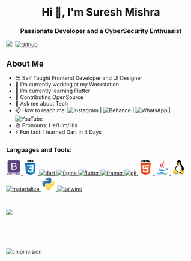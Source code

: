 <h1 align="center">Hi 👋, I'm Suresh Mishra</h1>
<h3 align="center">Passionate Developer and a CyberSecurity Enthuasist</h3>

![](https://visitor-badge.laobi.icu/badge?page_id=chipinvision.chipinvision)&nbsp;&nbsp;[![Github](https://img.shields.io/github/followers/chipinvision?label=Follow&style=social)](https://github.com/chipinvision)&nbsp;&nbsp;


## About Me

   - 😎 Self Taught Frontend Developer and UI Designer
   - 🔭 I’m currently working at my Workstation
   - 🌱 I’m currently learning Flutter
   - 🤔 Contributing OpenSource
   - 💬 Ask me about Tech
   - 📫 How to reach me: 
            ![Instagram](https://www.instagram.com/invisionchip) 
          | ![Behance](https://www.behance.net/invisionch9c6f)
          | ![WhatsApp](https://api.whatsapp.com/send?phone=%20919437007938&text=&source=&data=app_absent=)
          | ![YouTube](https://www.youtube.com/channel/UCafeVMVotqWH7jKOR5wzoYA)
   - 😄 Pronouns: He/Him/His
   - ⚡ Fun fact: I learned Dart in 4 Days

<h3 align="left">Languages and Tools:</h3>

<p align="left"> <a href="https://getbootstrap.com" target="_blank"> <img src="https://raw.githubusercontent.com/devicons/devicon/master/icons/bootstrap/bootstrap-plain-wordmark.svg" alt="bootstrap" width="40" height="40"/> </a> <a href="https://www.w3schools.com/css/" target="_blank"> <img src="https://raw.githubusercontent.com/devicons/devicon/master/icons/css3/css3-original-wordmark.svg" alt="css3" width="40" height="40"/> </a> <a href="https://dart.dev" target="_blank"> <img src="https://www.vectorlogo.zone/logos/dartlang/dartlang-icon.svg" alt="dart" width="40" height="40"/> </a> <a href="https://www.figma.com/" target="_blank"> <img src="https://www.vectorlogo.zone/logos/figma/figma-icon.svg" alt="figma" width="40" height="40"/> </a> <a href="https://flutter.dev" target="_blank"> <img src="https://www.vectorlogo.zone/logos/flutterio/flutterio-icon.svg" alt="flutter" width="40" height="40"/> </a> <a href="https://www.framer.com/" target="_blank"> <img src="https://www.vectorlogo.zone/logos/framer/framer-icon.svg" alt="framer" width="40" height="40"/> </a> <a href="https://git-scm.com/" target="_blank"> <img src="https://www.vectorlogo.zone/logos/git-scm/git-scm-icon.svg" alt="git" width="40" height="40"/> </a> <a href="https://www.w3.org/html/" target="_blank"> <img src="https://raw.githubusercontent.com/devicons/devicon/master/icons/html5/html5-original-wordmark.svg" alt="html5" width="40" height="40"/> </a> <a href="https://www.java.com" target="_blank"> <img src="https://raw.githubusercontent.com/devicons/devicon/master/icons/java/java-original.svg" alt="java" width="40" height="40"/> </a> <a href="https://www.linux.org/" target="_blank"> <img src="https://raw.githubusercontent.com/devicons/devicon/master/icons/linux/linux-original.svg" alt="linux" width="40" height="40"/> </a> <a href="https://materializecss.com/" target="_blank"> <img src="https://raw.githubusercontent.com/prplx/svg-logos/5585531d45d294869c4eaab4d7cf2e9c167710a9/svg/materialize.svg" alt="materialize" width="40" height="40"/> </a> <a href="https://www.python.org" target="_blank"> <img src="https://raw.githubusercontent.com/devicons/devicon/master/icons/python/python-original.svg" alt="python" width="40" height="40"/> </a> <a href="https://tailwindcss.com/" target="_blank"> <img src="https://www.vectorlogo.zone/logos/tailwindcss/tailwindcss-icon.svg" alt="tailwind" width="40" height="40"/> </a> </p>
<br/>

<img align="left" src = "https://github-readme-stats.vercel.app/api?username=chipinvision&&show_icons+true&title=color=ffffff&icon_color=bb2acf&text_color=daf7dc&bg_color=303030">&nbsp;&nbsp;
<div class="sized-box" style="padding:30px;"></div>
<p><img align="left" src="https://github-readme-streak-stats.herokuapp.com/?user=chipinvision&" alt="chipinvision" /></p>
